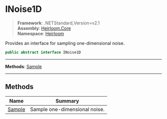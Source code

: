 # INoise1D

> **Framework**: .NETStandard,Version=v2.1  
> **Assembly**: [Heirloom.Core][0]  
> **Namespace**: [Heirloom][0]  

Provides an interface for sampling one-dimensional noise.

```cs
public abstract interface INoise1D
```

--------------------------------------------------------------------------------

**Methods**: [Sample][1]

--------------------------------------------------------------------------------

## Methods

| Name        | Summary                       |
|-------------|-------------------------------|
| [Sample][1] | Sample one-dimensional noise. |

[0]: ../Heirloom.Core.md
[1]: Heirloom.INoise1D.Sample.md
